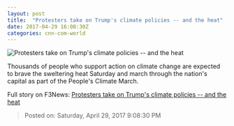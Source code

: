 ```yaml
---
layout: post
title:  "Protesters take on Trump's climate policies -- and the heat"
date: 2017-04-29 16:08:30Z
categories: cnn-com-world
---
```


![Protesters take on Trump's climate policies -- and the heat](http://i2.cdn.cnn.com/cnnnext/dam/assets/170429104826-climate-march-washington-screengrab-0429-super-tease.jpg)

Thousands of people who support action on climate change are expected to brave the sweltering heat Saturday and march through the nation's capital as part of the People's Climate March.


Full story on F3News: [Protesters take on Trump's climate policies -- and the heat](http://www.f3nws.com/n/pnGY)

> Posted on: Saturday, April 29, 2017 9:08:30 PM
